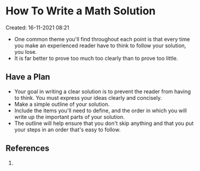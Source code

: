 # How To Write a Math Solution
Created: 16-11-2021 08:21

* One common theme you'll find throughout each point is that every time you make an experienced reader have to think to follow your solution, you lose.
* It is far better to prove too much too clearly than to prove too little.

## Have a Plan
* Your goal in writing a clear solution is to prevent the reader from having to think. You must express your ideas clearly and concisely. 
* Make a simple outline of your solution. 
* Include the items you'll need to define, and the order in which you will write up the important parts of your solution.
* The outline will help ensure that you don't skip anything and that you put your steps in an order that's easy to follow.

## References
1. 